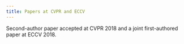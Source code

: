 ```yaml
---
title: Papers at CVPR and ECCV
---
```


Second-author paper accepted at CVPR 2018 and a joint first-authored paper at ECCV 2018. 
